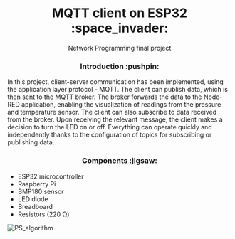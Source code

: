 <div align="center">
  <h1>MQTT client on ESP32 :space_invader:</h1>
  Network Programming final project
  <h3>Introduction :pushpin:</h3>
</div>
In this project, client-server communication has been implemented, using the application layer protocol - MQTT. The client can publish data, which is then sent to the MQTT broker. The broker forwards the data to the Node-RED application, enabling the visualization of readings from the pressure and temperature sensor. The client can also subscribe to data received from the broker. Upon receiving the relevant message, the client makes a decision to turn the LED on or off. Everything can operate quickly and independently thanks to the configuration of topics for subscribing or publishing data.
<div align="center">
  <h3>Components :jigsaw:</h3>
</div>

* ESP32 microcontroller
* Raspberry Pi
* BMP180 sensor
* LED diode
* Breadboard
* Resistors (220 Ω)

![PS_algorithm](https://github.com/grzeniux/MQTT_network_programming/assets/132613343/6e57261a-0d8a-41c0-b7a3-2cc143c265d3)

